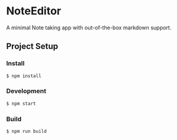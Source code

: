 # NoteEditor

A minimal Note taking app with out-of-the-box markdown support.


## Project Setup

### Install

```bash
$ npm install
```

### Development

```bash
$ npm start
```

### Build

```bash
$ npm run build
```
